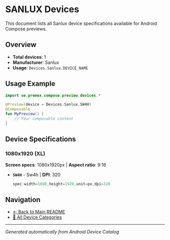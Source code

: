 # SANLUX Devices

This document lists all Sanlux device specifications available for Android Compose previews.

## Overview

- **Total devices**: 1
- **Manufacturer**: Sanlux
- **Usage**: `Devices.Sanlux.DEVICE_NAME`

## Usage Example

```kotlin
import se.premex.compose.preview.devices.*

@Preview(device = Devices.Sanlux.SW4H)
@Composable
fun MyPreview() {
    // Your composable content
}
```

## Device Specifications

### 1080x1920 (XL)

**Screen specs**: 1080x1920px | **Aspect ratio**: 9:16

- **`SW4H`** - Sw4h | **DPI**: 320
  ```kotlin
  spec:width=1080,height=1920,unit=px,dpi=320
  ```

## Navigation

- [← Back to Main README](../../README.md)
- [📱 All Device Categories](../README.md)

---
*Generated automatically from Android Device Catalog*
